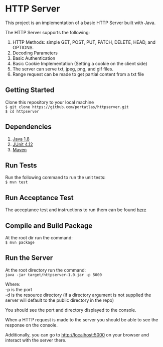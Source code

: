 # HTTP Server
This project is an implementation of a basic HTTP Server built with Java. 

The HTTP Server supports the following:
1. HTTP Methods: simple GET, POST, PUT, PATCH, DELETE, HEAD, and OPTIONS.
2. Decoding Parameters
3. Basic Authentication
4. Basic Cookie Implementation (Setting a cookie on the client side)
5. The server can serve txt, jpeg, png, and gif files.
6. Range request can be made to get partial content from a txt file

## Getting Started
Clone this repository to your local machine
<br>
```$ git clone https://github.com/portatlas/httpserver.git```
<br>
```$ cd httpserver```

## Dependencies
1. [Java 1.8](http://docs.oracle.com/javase/8/docs/)
2. [JUnit 4.12](http://junit.org/junit4/)
3. [Maven](https://maven.apache.org)

## Run Tests
Run the following command to run the unit tests: <br>
```$ mvn test```

## Run Acceptance Test
The acceptance test and instructions to run them can be found [here](https://github.com/8thlight/cob_spec]) 

## Compile and Build Package
At the root dir run the command:<br>
```$ mvn package```

## Run the Server
At the root directory run the command:<br>
```java -jar target/httpserver-1.0.jar -p 5000```

Where:<br>
-p is the port<br>
-d is the resource directory (if a directory argument is not supplied the server will default to the public directory in the repo)

You should see the port and directory displayed to the console.

When a HTTP request is made to the server you should be able to see the response on the console.

Additionally, you can go to [http://localhost:5000](http://localhost:5000) on your browser and interact with the server there.
